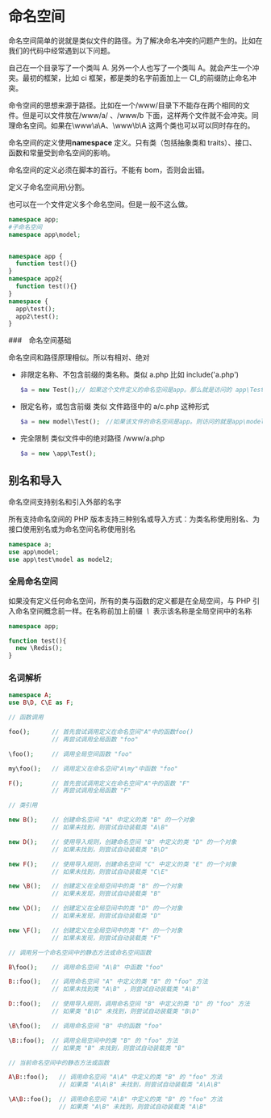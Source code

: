 # 命名空间

命名空间简单的说就是类似文件的路径。为了解决命名冲突的问题产生的。比如在我们的代码中经常遇到以下问题。

自己在一个目录写了一个类叫 A. 另外一个人也写了一个类叫 A。就会产生一个冲突。最初的框架，比如 ci 框架，都是类的名字前面加上一 CI\_的前缀防止命名冲突。

命令空间的思想来源于路径。比如在一个/www/目录下不能存在两个相同的文件。但是可以文件放在/www/a/ 、/www/b 下面，这样两个文件就不会冲突。同理命名空间。如果在\www\a\A、\www\b\A 这两个类也可以可以同时存在的。

命名空间的定义使用**namespace** 定义。只有类（包括抽象类和 traits）、接口、函数和常量受到命名空间的影响。

命名空间的定义必须在脚本的首行。不能有 bom，否则会出错。

定义子命名空间用\分割。

也可以在一个文件定义多个命名空间。但是一般不这么做。

```php
namespace app;
#子命名空间
namespace app\model;


namespace app {
  function test(){}
}
namespace app2{
  function test(){}
}
namespace {
  app\test();
  app2\test();
}
```

###　命名空间基础

命名空间和路径原理相似。所以有相对、绝对

- 非限定名称、不包含前缀的类名称。类似 a.php 比如 include('a.php')

  ```php
  $a = new Test();// 如果这个文件定义的命名空间是app。那么就是访问的 app\Test类。
  ```

- 限定名称，或包含前缀 类似 文件路径中的 a/c.php 这种形式

  ```php
  $a = new model\Test();　//如果该文件的命名空间是app。则访问的就是app\model\Test
  ```

- 完全限制 类似文件中的绝对路径 /www/a.php

  ```php
  $a = new \app\Test();
  ```

## 别名和导入

命名空间支持别名和引入外部的名字

所有支持命名空间的 PHP 版本支持三种别名或导入方式：为类名称使用别名、为接口使用别名或为命名空间名称使用别名

```php
namespace a;
use app\model;
use app\test\model as model2;
```

### 全局命名空间

如果没有定义任何命名空间，所有的类与函数的定义都是在全局空间，与 PHP 引入命名空间概念前一样。在名称前加上前缀  *\\*  表示该名称是全局空间中的名称

```php
namespace app;

function test(){
  new \Redis();
}
```

### 名词解析

```php
namespace A;
use B\D, C\E as F;

// 函数调用

foo();      // 首先尝试调用定义在命名空间"A"中的函数foo()
            // 再尝试调用全局函数 "foo"

\foo();     // 调用全局空间函数 "foo"

my\foo();   // 调用定义在命名空间"A\my"中函数 "foo"

F();        // 首先尝试调用定义在命名空间"A"中的函数 "F"
            // 再尝试调用全局函数 "F"

// 类引用

new B();    // 创建命名空间 "A" 中定义的类 "B" 的一个对象
            // 如果未找到，则尝试自动装载类 "A\B"

new D();    // 使用导入规则，创建命名空间 "B" 中定义的类 "D" 的一个对象
            // 如果未找到，则尝试自动装载类 "B\D"

new F();    // 使用导入规则，创建命名空间 "C" 中定义的类 "E" 的一个对象
            // 如果未找到，则尝试自动装载类 "C\E"

new \B();   // 创建定义在全局空间中的类 "B" 的一个对象
            // 如果未发现，则尝试自动装载类 "B"

new \D();   // 创建定义在全局空间中的类 "D" 的一个对象
            // 如果未发现，则尝试自动装载类 "D"

new \F();   // 创建定义在全局空间中的类 "F" 的一个对象
            // 如果未发现，则尝试自动装载类 "F"

// 调用另一个命名空间中的静态方法或命名空间函数

B\foo();    // 调用命名空间 "A\B" 中函数 "foo"

B::foo();   // 调用命名空间 "A" 中定义的类 "B" 的 "foo" 方法
            // 如果未找到类 "A\B" ，则尝试自动装载类 "A\B"

D::foo();   // 使用导入规则，调用命名空间 "B" 中定义的类 "D" 的 "foo" 方法
            // 如果类 "B\D" 未找到，则尝试自动装载类 "B\D"

\B\foo();   // 调用命名空间 "B" 中的函数 "foo"

\B::foo();  // 调用全局空间中的类 "B" 的 "foo" 方法
            // 如果类 "B" 未找到，则尝试自动装载类 "B"

// 当前命名空间中的静态方法或函数

A\B::foo();   // 调用命名空间 "A\A" 中定义的类 "B" 的 "foo" 方法
              // 如果类 "A\A\B" 未找到，则尝试自动装载类 "A\A\B"

\A\B::foo();  // 调用命名空间 "A\B" 中定义的类 "B" 的 "foo" 方法
              // 如果类 "A\B" 未找到，则尝试自动装载类 "A\B"
```
